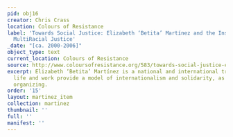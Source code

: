```yaml
---
pid: obj16
creator: Chris Crass
location: Colours of Resistance
label: 'Towards Social Justice: Elizabeth ‘Betita’ Martínez and the Institute for
  MultiRacial Justice'
_date: "[ca. 2000-2006]"
object_type: text
current_location: Colours of Resistance
source: http://www.coloursofresistance.org/583/towards-social-justice-elizabeth-betita-martinez-and-the-institute-for-multiracial-justice/
excerpt: Elizabeth ‘Betita’ Martínez is a national and international treasure. Her
  life and work provide a model of internationalism and solidarity, as well as local
  organizing.
order: '15'
layout: martinez_item
collection: martinez
thumbnail: ''
full: ''
manifest: ''
---
```

